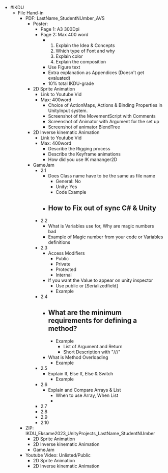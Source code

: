 - #IKDU
	- File Hand-in
		- PDF: LastName_StudentNUmber_AVS
			- Poster:
				- Page 1: A3 300Dpi
				- Page 2: Max 400 word
					- 1. Explain the Idea & Concepts
					  2. Which type of Font and why
					  3. Explain color
					  4. Explain the composition
					- Use Figure text
					- Extra explanation as Appendices (Doesn't get evaluated)
					- 10% total IKDU-grade
			- 2D Sprite Animation
				- Link to Youtube Vid
				- Max: 400word
					- Choice of ActionMaps, Actions & Binding Properties in UnityInput system.
					- Screenshot of the MovementScript with Comments
					- Screenshot of Animator with Argument for the set up
					- Screenshot of animator BlendTree
			- 2D Inverse kinematic Animation
				- Link to Youtube Vid
				- Max: 400word
					- Describe the Rigging process
					- Describe the Keyframe animations
					- How did you use IK mananger2D
			- GameJam
				- 2.1
					- Does Class name have to be the same as file name
						- General: No
						- Unity: Yes
						- Code Example
					- How to Fix out of sync C# & Unity
						-
				- 2.2
					- What is Variables use for, Why are magic numbers bad
					- Example of Magic number from your code or Variables definitions
				- 2.3
					- Access Modifiers
						- Public
						- Private
						- Protected
						- Internal
					- If you want the Value to appear on unity inspector
						- Use public or [Serializedfield]
						- Example
				- 2.4
					- What are the minimum requirements for defining a method?
						-
						- Example
							- List of Argument and Return
							- Short Description with "///"
					- What is Method Overloading
						- Example
				- 2.5
					- Explain If, Else If, Else & Switch
						- Example
				- 2.6
					- Explain and Compare Arrays & List
						- When to use Array, When List
						-
				- 2.7
				- 2.8
				- 2.9
				- 2.10
		- ZIP: IKDU_Eksame2023_UnityProjects_LastName_StudentNUmber
			- 2D Sprite Animation
			- 2D Inverse kinematic Animation
			- GameJam
		- Youtube Video: Unlisted/Public
			- 2D Sprite Animation
			- 2D Inverse kinematic Animation